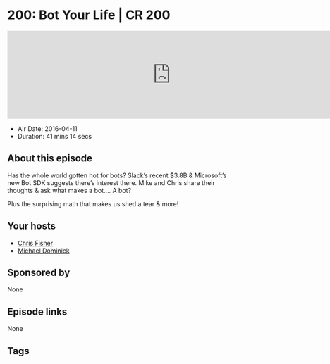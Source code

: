 # 200: Bot Your Life | CR 200

<iframe src="https://player.fireside.fm/v2/MLf2ZzhC+-CG52XQg?theme=dark" width="740" height="200" frameborder="0" scrolling="no"></iframe>

* Air Date: 2016-04-11
* Duration: 41 mins 14 secs

## About this episode

Has the whole world gotten hot for bots? Slack’s recent $3.8B & Microsoft’s new Bot SDK suggests there’s interest there. Mike and Chris share their thoughts & ask what makes a bot…. A bot?

Plus the surprising math that makes us shed a tear & more!

## Your hosts
* [Chris Fisher](https://coder.show/hosts/chrislas)
* [Michael Dominick](https://coder.show/hosts/michael)

## Sponsored by

None



## Episode links

None



## Tags

